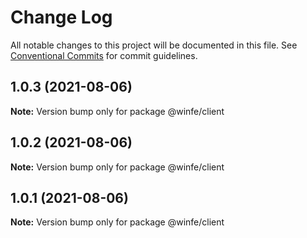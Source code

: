 # Change Log

All notable changes to this project will be documented in this file.
See [Conventional Commits](https://conventionalcommits.org) for commit guidelines.

## 1.0.3 (2021-08-06)

**Note:** Version bump only for package @winfe/client





## 1.0.2 (2021-08-06)

**Note:** Version bump only for package @winfe/client





## 1.0.1 (2021-08-06)

**Note:** Version bump only for package @winfe/client
